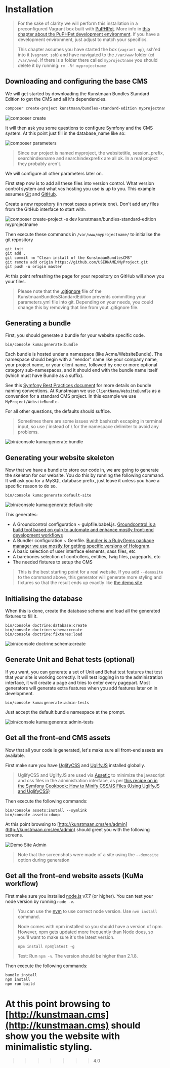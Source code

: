 # Installation

> For the sake of clarity we will perform this installation in a preconfigured Vagrant box built with [PuPHPet](https://puphpet.com). More info in [this chapter about the PuPHPet development environment](./03-02-development-environment.md). If you have a development environment, just adjust to match your specifics.
>
> This chapter assumes you have started the box (`vagrant up`), ssh'ed into it (`vagrant ssh`) and have navigated to the `/var/www` folder (`cd /var/www`). If there is a folder there called `myprojectname` you should delete it by running: `rm -Rf myprojectname`

## Downloading and configuring the base CMS

We will get started by downloading the Kunstmaan Bundles Standard Edition to get the CMS and all it's dependencies.

```sh
composer create-project kunstmaan/bundles-standard-edition myprojectname
```

![composer create](https://raw.githubusercontent.com/kunstmaan/KunstmaanBundlesCMS/master/docs/images/composer-create.png)


It will then ask you some questions to configure Symfony and the CMS system. At this point just fill in the database_name like so:

![composer parameters](https://raw.githubusercontent.com/kunstmaan/KunstmaanBundlesCMS/master/docs/images/composer-parameters.png)

> Since our project is named myproject, the websitetitle, session_prefix, searchindexname and searchindexprefix are all ok. In a real project they probably aren't.

We will configure all other parameters later on.

First step now is to add all these files into version control. What version control system and what vcs hosting you use is up to you. This example assumes [Git](http://git-scm.com) and [GitHub](https://github.com).

Create a new repository (in most cases a private one). Don't add any files from the GitHub interface to start with.

![composer create-project -s dev kunstmaan/bundles-standard-edition myprojectname](https://raw.githubusercontent.com/kunstmaan/KunstmaanBundlesCMS/master/docs/images/github.png)

Then execute these commands in `/var/www/myprojectname/` to initialise the git repository

```
git init
git add .
git commit -m "Clean install of the KunstmaanBundlesCMS"
git remote add origin https://github.com/USERNAME/MyProject.git
git push -u origin master
```

At this point refreshing the page for your repository on GitHub will show you your files.

> Please note that the [.gitignore](https://github.com/Kunstmaan/KunstmaanBundlesStandardEdition/blob/master/.gitignore#L4) file of the KunstmaanBundlesStandardEdition prevents committing your parameters.yml file into git. Depending on your needs, you could change this by removing that line from yout .gitignore file.

## Generating a bundle

First, you should generate a bundle for your website specific code.

```
bin/console kuma:generate:bundle
```

Each bundle is hosted under a namespace (like Acme/WebsiteBundle). The namespace should begin with a "vendor" name like your company name, your project name, or your client name, followed by one or more optional category sub-namespaces, and it should end with the bundle name itself (which must have Bundle as a suffix).

See this [Symfony Best Practices document](http://symfony.com/doc/current/cookbook/bundles/best_practices.html#index-1) for more details on bundle naming conventions. At Kunstmaan we use `ClientName/WebsiteBundle` as a convention for a standard CMS project. In this example we use `MyProject/WebsiteBundle`.

For all other questions, the defaults should suffice.

> Sometimes there are some issues with bash/zsh escaping in terminal input, so use / instead of \ for the namespace delimiter to avoid any problems.

![bin/console kuma:generate:bundle](https://raw.githubusercontent.com/kunstmaan/KunstmaanBundlesCMS/master/docs/images/bundlegen.png)

## Generating your website skeleton

Now that we have a bundle to store our code in, we are going to generate the skeleton for our website. You do this by running the following command. It will ask you for a MySQL database prefix, just leave it unless you have a specific reason to do so.

```
bin/console kuma:generate:default-site
```

![bin/console kuma:generate:default-site](https://raw.githubusercontent.com/kunstmaan/KunstmaanBundlesCMS/master/docs/images/defaultsitegen.png)

This generates:

* A Groundcontrol configuration ~ gulpfile.babel.js. [Groundcontrol is a build tool based on gulp to automate and enhance mostly front-end development workflows](http://gulpjs.com)
* A Bundler configuration ~ Gemfile. [Bundler is a RubyGems package manager we use mostly for getting specific versions of Hologram](http://bundler.io).
* A basic selection of user interface elements, sass files, etc
* A barebones selection of controllers, entities, twig files, pageparts, etc
* The needed fixtures to setup the CMS

> This is the best starting point for a real website. If you add `--demosite` to the command above, this generator will generate more styling and fixtures so that the result ends up exactly like [the demo site](http://demo.bundles.kunstmaan.be).

## Initialising the database

When this is done, create the database schema and load all the generated fixtures to fill it.

```
bin/console doctrine:database:create
bin/console doctrine:schema:create
bin/console doctrine:fixtures:load
```

![bin/console doctrine:schema:create](https://raw.githubusercontent.com/kunstmaan/KunstmaanBundlesCMS/master/docs/images/schemacreate.png)

## Generate Unit and Behat tests (optional)

If you want, you can generate a set of Unit and Behat test features that test that your site is working correctly. It will test logging in to the administration interface, it will create a page and tries to enter every pagepart. Most generators will generate extra features when you add features later on in development.

```
bin/console kuma:generate:admin-tests
```

Just accept the default bundle namespace at the prompt.

![bin/console kuma:generate:admin-tests](https://raw.githubusercontent.com/kunstmaan/KunstmaanBundlesCMS/master/docs/images/behattests.png)


## Get all the front-end CMS assets

Now that all your code is generated, let's make sure all front-end assets are available.

First make sure you have [UglifyCSS](https://github.com/fmarcia/UglifyCSS) and [UglifyJS](http://lisperator.net/uglifyjs/) installed globally.

> UglifyCSS and UglifyJS are used via [Assetic](https://github.com/kriswallsmith/assetic) to minimize the javascript and css files in the administration interface, as per [this recipe on in the Symfony Cookbook: How to Minify CSS/JS Files (Using UglifyJS and UglifyCSS)](http://symfony.com/doc/current/cookbook/assetic/uglifyjs.html)

Then execute the following commands:

```
bin/console assets:install --symlink
bin/console assetic:dump
```

At this point browsing to [http://kunstmaan.cms/en/admin](http://kunstmaan.cms/en/admin) should greet you with the following screens.

![Demo Site Admin](https://raw.githubusercontent.com/kunstmaan/KunstmaanBundlesCMS/master/docs/images/demositeadmin.png)

> Note that the screenshots were made of a site using the `--demosite` option during generation


## Get all the front-end website assets (KuMa workflow)

First make sure you installed [node.js](https://node.js.org/) v7.7 (or higher).
You can test your node version by running `node -v`.
> You can use the [nvm](https://github.com/creationix/nvm) to use correct node version. Use `nvm install` command.
>
> Node comes with npm installed so you should have a version of npm. However, npm gets updated more frequently than Node does, so you'll want to make sure it's the latest version.
>
> ```npm install npm@latest -g```
>
> Test: Run `npm -v`. The version should be higher than 2.1.8.

Then execute the following commands:

```
bundle install
npm install
npm run build
```

At this point browsing to [http://kunstmaan.cms](http://kunstmaan.cms) should show you the website with minimalistic styling.
=======
>>>>>>> 4.0
